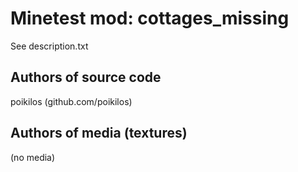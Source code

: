 Minetest mod: cottages_missing
==============================
See description.txt

Authors of source code
----------------------
poikilos (github.com/poikilos)

Authors of media (textures)
---------------------------
(no media)
